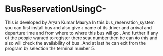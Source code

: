 # BusReservationUsingC-

This is developed by Aryan Kumar Maurya
In this bus_reservation_system you can first install bus and also give a name of its driver and arrival and departure time and from where to where this bus will go .
And further if any of the people wanted to register there seat number then he can do this and also will check the availability of bus .
And at last he can exit from the program by selection the terminal number 5.
